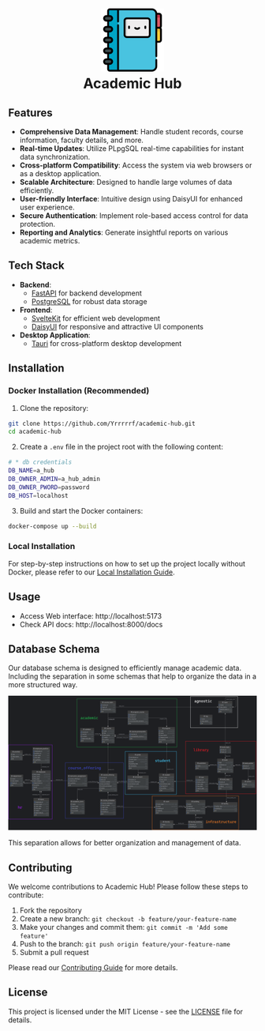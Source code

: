 <h1 align="center">
	<img src="./core/static/favicon.png" alt="A-Hub Icon" width="128">
	<div>Academic Hub</div>
</h1>

<!-- [![GitHub](https://img.shields.io/badge/github-Yrrrrrf%2Fa--hub-58A6FF?style=for-the-badge&logo=github)](https://github.com/Yrrrrrf/a-hub) -->
<!-- [![LICENSE](https://img.shields.io/badge/license-MIT-green?style=for-the-badge)](./LICENSE) -->

## Features

- **Comprehensive Data Management**: Handle student records, course information, faculty details, and more.
- **Real-time Updates**: Utilize PLpgSQL real-time capabilities for instant data synchronization.
- **Cross-platform Compatibility**: Access the system via web browsers or as a desktop application.
- **Scalable Architecture**: Designed to handle large volumes of data efficiently.
- **User-friendly Interface**: Intuitive design using DaisyUI for enhanced user experience.
- **Secure Authentication**: Implement role-based access control for data protection.
- **Reporting and Analytics**: Generate insightful reports on various academic metrics.

## Tech Stack

- **Backend**:
	- [FastAPI](https://www.python.org/) for backend development
	- [PostgreSQL](https://www.postgresql.org/) for robust data storage
- **Frontend**:
	- [SvelteKit](https://kit.svelte.dev/) for efficient web development
	- [DaisyUI](https://daisyui.com/) for responsive and attractive UI components
- **Desktop Application**:
	- [Tauri](https://tauri.app/) for cross-platform desktop development

## Installation

### Docker Installation (Recommended)

1. Clone the repository:
```bash
git clone https://github.com/Yrrrrrf/academic-hub.git
cd academic-hub
```

2. Create a `.env` file in the project root with the following content:
```bash
# * db credentials
DB_NAME=a_hub
DB_OWNER_ADMIN=a_hub_admin
DB_OWNER_PWORD=password
DB_HOST=localhost
```

3. Build and start the Docker containers:
```bash
docker-compose up --build
```

### Local Installation

For step-by-step instructions on how to set up the project locally without Docker, please refer to our [Local Installation Guide](./resources/local-installation.md).

## Usage
- Access Web interface: http://localhost:5173
- Check API docs: http://localhost:8000/docs

## Database Schema

Our database schema is designed to efficiently manage academic data. 
Including the separation in some schemas that help to organize the data in a more structured way.

![Database Schema](./resources/db_erd.png "db main schema")

This separation allows for better organization and management of data.

## Contributing

We welcome contributions to Academic Hub! Please follow these steps to contribute:

1. Fork the repository
2. Create a new branch: `git checkout -b feature/your-feature-name`
3. Make your changes and commit them: `git commit -m 'Add some feature'`
4. Push to the branch: `git push origin feature/your-feature-name`
5. Submit a pull request

Please read our [Contributing Guide](CONTRIBUTING.md) for more details.

## License

This project is licensed under the MIT License - see the [LICENSE](LICENSE) file for details.
